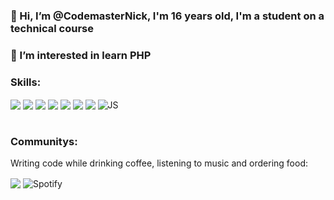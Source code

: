  ### 👋 Hi, I’m @CodemasterNick, I'm 16 years old, I'm a student on a technical course
### 👀 I’m interested in learn PHP

### Skills: 
<div style="display: inline_block">
    <img align="center" alt"HTML5" src="https://img.shields.io/badge/HTML5-E34F26?style=for-the-badge&logo=html5&logoColor=white"/>
    <img align="center" alt"CSS" src="https://img.shields.io/badge/CSS3-1572B6?style=for-the-badge&logo=css3&logoColor=white"/>
    <img align="center" alt"Bootstrap" src="https://img.shields.io/badge/Bootstrap-563D7C?style=for-the-badge&logo=bootstrap&logoColor=white"/>
    <img align="center" alt"Node.JS" src="https://img.shields.io/badge/Node.js-43853D?style=for-the-badge&logo=node.js&logoColor=white"/>
    <img align="center" alt"MongoDB" src="https://img.shields.io/badge/MongoDB-4EA94B?style=for-the-badge&logo=mongodb&logoColor=white"/>
    <img align="center" alt"SQL-Server" src="https://img.shields.io/badge/Microsoft%20SQL%20Server-CC2927?style=for-the-badge&logo=microsoft%20sql%20server&logoColor=white"/>
    <img align="center" alt"Python" src="https://img.shields.io/badge/Python-007ec6?style=for-the-badge&logo=python&logoColor=ffd43b"/>
    <img align="center" alt="JS" src="https://camo.githubusercontent.com/2c1833c4640e466c2a29a4cfbb5c14cd5aef25291dd4254d5446a731fd35592d/68747470733a2f2f696d672e736869656c64732e696f2f62616467652f6a6176617363726970742d6637646631653f7374796c653d666f722d7468652d6261646765266c6f676f3d6a617661736372697074266c6f676f436f6c6f723d7768697465">
</div></br>

### Communitys:
<div style="display: inline_block">
    <p>Writing code while drinking coffee, listening to music and ordering food:</p>
    <img align="center" alt"StarBucks" src="https://camo.githubusercontent.com/730ee8fbcaef0d65bd0da88bf0073f17837f880d750f35bd269275328314b364/68747470733a2f2f696d672e736869656c64732e696f2f62616467652f737461726275636b732d3030373034323f7374796c653d666f722d7468652d6261646765266c6f676f3d737461726275636b73266c6f676f436f6c6f723d7768697465"/>
    <img align="center" alt="Spotify" src="https://camo.githubusercontent.com/1ec81f889acda4e37866ddc7324796839875c3a1e5602a267f6c5e310228c828/68747470733a2f2f696d672e736869656c64732e696f2f62616467652f53706f746966792d3145443736303f267374796c653d666f722d7468652d6261646765266c6f676f3d73706f74696679266c6f676f436f6c6f723d7768697465"
    <img align="center" alt="Ifood" src="https://camo.githubusercontent.com/ed4b07b000c4f404ce81247e4bf1ad9e1583d6df9c77013a3c055e7822232d6e/68747470733a2f2f696d672e736869656c64732e696f2f62616467652f69466f6f642d4541314432433f7374796c653d666f722d7468652d6261646765266c6f676f3d69666f6f64266c6f676f436f6c6f723d7768697465">
 
</div></br>
